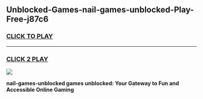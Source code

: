 
## Unblocked-Games-nail-games-unblocked-Play-Free-j87c6
<h3>
<a href="https://premium76.site?title=nail-games-unblocked&ref=15A">CLICK TO PLAY</a></h3>
<hr>

<h3>
<a href="https://premium76.site?title=nail-games-unblocked&ref=15A">CLICK 2 PLAY</a>
  
</h3>

<a href="https://premium76.site?title=nail-games-unblocked&ref=15A"><img src="https://clearcache.store/games.png"></a>


**nail-games-unblocked games unblocked: Your Gateway to Fun and Accessible Online Gaming**
